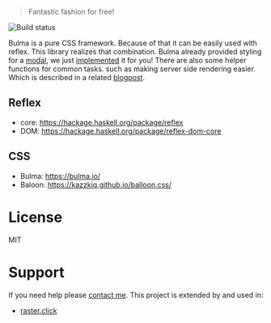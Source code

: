 > Fantastic fashion for free!

![Build status](https://img.shields.io/travis/jappeace/bulmex?style=for-the-badge)

Bulma is a pure CSS framework. Because of that it can be easily used with reflex.
This library realizes that combination.
Bulma already provided styling for a [modal](https://bulma.io/documentation/components/modal/),
we just [implemented](https://hackage.haskell.org/package/bulmex/docs/Reflex-Bulmex-Modal.html) 
it for you!
There are also some helper functions for common tasks.
such as making server side rendering easier.
Which is described in a related
[blogpost](https://jappieklooster.nl/reflex-server-side-html-rendering.html).

## Reflex
- core: https://hackage.haskell.org/package/reflex
- DOM: https://hackage.haskell.org/package/reflex-dom-core

## CSS
- Bulma: https://bulma.io/
- Baloon: https://kazzkiq.github.io/balloon.css/

# License
MIT

# Support
If you need help please [contact me](http://penguin.engineer/).
This project is extended by and used in:

- [raster.click](https://raster.click)
